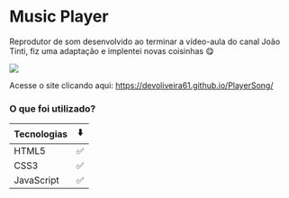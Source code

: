 # Music Player
Reprodutor de som desenvolvido ao terminar a vídeo-aula do canal João Tinti, fiz uma adaptação e implentei novas coisinhas 
😋

<img src="https://i.ibb.co/12jh0DH/Song.png"></img>

Acesse o site clicando aqui: https://devoliveira61.github.io/PlayerSong/

### O que foi utilizado? 
Tecnologias  |  ⬇️
--------- | ------
HTML5 | ✅	
CSS3 | ✅	
JavaScript  | ✅	



 
